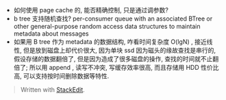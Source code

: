 * 如何使用 page cache 的, 能否精确控制, 只是通过调参数? 
* b tree 支持随机查找? 
per-consumer queue with an associated BTree or other general-purpose random access data structures to maintain metadata about messages
* 如果用 B tree 作为 metadata 的数据结构, 咋看时间复杂度 O(lgN) , 接近线性, 但是放到磁盘上却代价很大, 因为单块 ssd 因为磁头的缘故查找是串行的, 假设存储的数据翻倍了, 但是因为造成了很多磁盘的操作, 查找的时间就不止翻倍了; 所以用 append , 读写不冲突, 写缓存效率很高, 而且存储用 HDD 性价比高, 可以支持按时间删除数据等特性. 


> Written with [StackEdit](https://stackedit.io/).
<!--stackedit_data:
eyJoaXN0b3J5IjpbODk4NjM1NjM4LC0xMzI5NjQ2MTM0LDExNj
U5OTM5NDQsLTIxNDQ4Mjc1NzYsMTY2OTU3MDExMSwxMzIwMDk1
MjY3LC05MjgyNjg0OTZdfQ==
-->